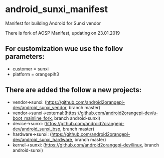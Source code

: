 # android_sunxi_manifest
Manifest for building Android for Sunxi vendor 

There is fork of AOSP Manifest, updating on 23.01.2019

## For customization wue use the follov parameters:
- customer = sunxi
- platform = orangepih3

## There are added the follow a new projects:
* vendor->sunxi: (https://github.com/android2orangepi-dev/android_sunxi_vendor, branch master)
* vendor->sunxi->external:(https://github.com/android2orangepi-dev/u-boot_mainline_fork, branch android-sunxi)
* device->sunxi: (https://github.com/android2orangepi-dev/android_sunxi_bsp, branch master)
* hardware->sunxi: (https://github.com/android2orangepi-dev/android_sunxi_hardware, branch master)
* kernel->sunxi: (https://github.com/android2orangepi-dev/linux, branch android-sunxi)
